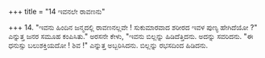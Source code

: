 +++
title = "14 ಇವನಲೇ ರಾವಣನು"

+++
14. "ಇವನು ಹಿಂದಿನ ಜನ್ಮದಲ್ಲಿ ರಾವಣನಲ್ಲವೇ ! ಸುಕುಮಾರವಾದ ಶರೀರದ ಇವಳ ಪುಣ್ಯ ಹೇಗಿದೆಯೋ ?" ಎನ್ನುತ್ತ ಜನರ ಸಮೂಹ ಕಂಪಿಸಿತು." ಅರಸನೇ ಕೇಳು,  "ಇವನು ಬಿಲ್ಲನ್ನು ಹಿಡಿದೆತ್ತಿದನು.  ಅದನ್ನು ಸವರಿದನು. "ಈ ಧನುಸ್ಸು ಬಲುಶಕ್ತಿಯದೋ ! ಶಿವ !" ಎನ್ನುತ್ತ ಅಬ್ಬರಿಸಿದನು. ಬಿಲ್ಲನ್ನು ರಭಸದಿಂದ ಹಿಡಿದನು.
